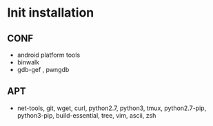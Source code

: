 # Init installation
## CONF
- android platform tools
- binwalk
- gdb-gef , pwngdb

## APT 
- net-tools, git, wget, curl, python2.7, python3, tmux, python2.7-pip, python3-pip, build-essential, tree, vim, ascii, zsh


